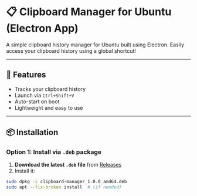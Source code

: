 # 📋 Clipboard Manager for Ubuntu (Electron App)

A simple clipboard history manager for Ubuntu built using Electron. Easily access your clipboard history using a global shortcut!

---

## 🚀 Features

- Tracks your clipboard history
- Launch via `Ctrl+Shift+V`
- Auto-start on boot
- Lightweight and easy to use

---

## 📦 Installation

### Option 1: Install via `.deb` package

1. **Download the latest `.deb` file** from [Releases](https://github.com/11Aravind/electron-clipboard-manager/releases)
2. Install it:

```bash
sudo dpkg -i clipboard-manager_1.0.0_amd64.deb
sudo apt --fix-broken install  # (if needed)
```
